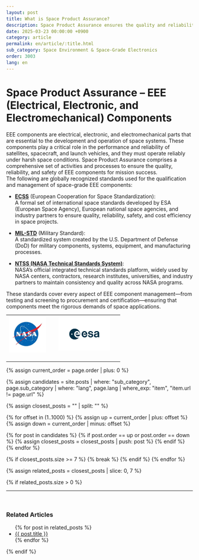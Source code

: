 ```yaml
---
layout: post
title: What is Space Product Assurance?
description: Space Product Assurance ensures the quality and reliability of space-grade EEE components through global standards like ECSS, MIL-STD, and NASA technical standards.
date: 2025-03-23 00:00:00 +0900
category: article
permalink: en/article/:title.html
sub_category: Space Environment & Space-Grade Electronics
order: 3003
lang: en
---
```


# Space Product Assurance – EEE (Electrical, Electronic, and Electromechanical) Components

EEE components are electrical, electronic, and electromechanical parts that are essential to the development and operation of space systems.
These components play a critical role in the performance and reliability of satellites, spacecraft, and launch vehicles, and they must operate reliably under harsh space conditions.
Space Product Assurance comprises a comprehensive set of activities and processes to ensure the quality, reliability, and safety of EEE components for mission success.
<br>
The following are globally recognized standards used for the qualification and management of space-grade EEE components:

- <a href="https://ecss.nl/" target="_blank">**ECSS**</a> (European Cooperation for Space Standardization):  
  A formal set of international space standards developed by ESA (European Space Agency), European national space agencies, and industry partners to ensure quality, reliability, safety, and cost efficiency in space projects.

- <a href="https://www.dsp.dla.mil/Specs-Standards/" target="_blank">**MIL-STD**</a> (Military Standard):  
  A standardized system created by the U.S. Department of Defense (DoD) for military components, systems, equipment, and manufacturing processes.

- <a href="https://standards.nasa.gov/NASA-Technical-Standards" target="_blank">**NTSS (NASA Technical Standards System)**</a>:  
  NASA’s official integrated technical standards platform, widely used by NASA centers, contractors, research institutes, universities, and industry partners to maintain consistency and quality across NASA programs.

These standards cover every aspect of EEE component management—from testing and screening to procurement and certification—ensuring that components meet the rigorous demands of space applications.

<!-- 2x2 Image Table -->
<table align="center" style="border: none; border-collapse: collapse;">
  <tr>
    <td align="center" style="border: none;">
      <img src="/assets/Articles/NASA.webp" style="float: left; margin: 0 20px 20px 0; width: 100px; max-width: 100%;">
    </td>
    <td align="center" style="border: none;">
      <img src="/assets/Articles/ESA.webp" style="float: left; margin: 0 20px 20px 0; width: 140px; max-width: 100%;">
    </td>
  </tr>
</table>


<!-- 관련 글 자동화 -->
{% assign current_order = page.order | plus: 0 %}

{% assign candidates = site.posts 
  | where: "sub_category", page.sub_category 
  | where: "lang", page.lang 
  | where_exp: "item", "item.url != page.url" 
%}

{% assign closest_posts = "" | split: "" %}

{% for offset in (1..1000) %}
  {% assign up = current_order | plus: offset %}
  {% assign down = current_order | minus: offset %}

  {% for post in candidates %}
    {% if post.order == up or post.order == down %}
      {% assign closest_posts = closest_posts | push: post %}
    {% endif %}
  {% endfor %}

  {% if closest_posts.size >= 7 %}
    {% break %}
  {% endif %}
{% endfor %}

{% assign related_posts = closest_posts | slice: 0, 7 %}

{% if related_posts.size > 0 %}
  <hr>
  <br>
  <h3>Related Articles</h3>
  <ul>
    {% for post in related_posts %}
      <li><a href="{{ post.url }}">{{ post.title }}</a></li>
    {% endfor %}
  </ul>
{% endif %}
